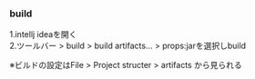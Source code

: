 ### build
1.intellj ideaを開く  
2.ツールバー > build > build artifacts... > props:jarを選択しbuild  

※ビルドの設定はFile > Project structer > artifacts から見られる
